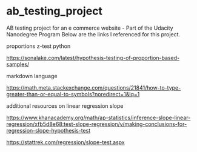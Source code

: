 # ab_testing_project
AB testing project for an e commerce website - Part of the Udacity Nanodegree Program
Below are the links I referenced for this project.

proportions z-test python

https://sonalake.com/latest/hypothesis-testing-of-proportion-based-samples/

markdown language

https://math.meta.stackexchange.com/questions/21841/how-to-type-greater-than-or-equal-to-symbols?noredirect=1&lq=1

additional resources on linear regression slope

https://www.khanacademy.org/math/ap-statistics/inference-slope-linear-regression/xfb5d8e68:test-slope-regression/v/making-conclusions-for-regression-slope-hypothesis-test

https://stattrek.com/regression/slope-test.aspx


